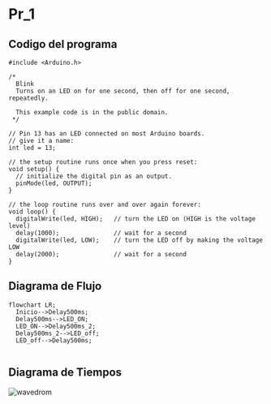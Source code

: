 # Pr_1
## Codigo del programa

```
#include <Arduino.h>

/*
  Blink
  Turns on an LED on for one second, then off for one second, repeatedly.
 
  This example code is in the public domain.
 */
 
// Pin 13 has an LED connected on most Arduino boards.
// give it a name:
int led = 13;

// the setup routine runs once when you press reset:
void setup() {                
  // initialize the digital pin as an output.
  pinMode(led, OUTPUT);     
}

// the loop routine runs over and over again forever:
void loop() {
  digitalWrite(led, HIGH);   // turn the LED on (HIGH is the voltage level)
  delay(1000);               // wait for a second
  digitalWrite(led, LOW);    // turn the LED off by making the voltage LOW
  delay(2000);               // wait for a second
}
```
## Diagrama de Flujo
```mermaid
flowchart LR;
  Inicio-->Delay500ms;
  Delay500ms-->LED_ON;
  LED_ON-->Delay500ms_2;
  Delay500ms_2-->LED_off;
  LED_off-->Delay500ms;
  
  ```
  ## Diagrama de Tiempos

![wavedrom](https://user-images.githubusercontent.com/102526677/169705412-01ad7739-b9c4-43cd-ab52-98dd02e2e2eb.png)

